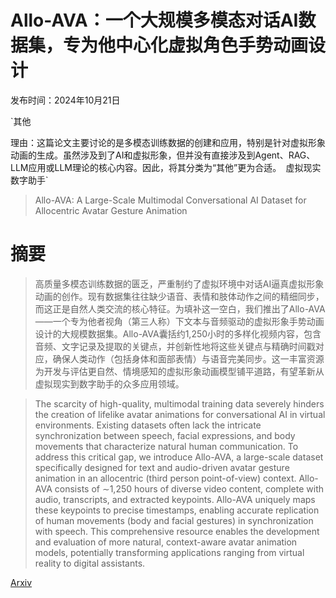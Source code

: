 # Allo-AVA：一个大规模多模态对话AI数据集，专为他中心化虚拟角色手势动画设计

发布时间：2024年10月21日

`其他

理由：这篇论文主要讨论的是多模态训练数据的创建和应用，特别是针对虚拟形象动画的生成。虽然涉及到了AI和虚拟形象，但并没有直接涉及到Agent、RAG、LLM应用或LLM理论的核心内容。因此，将其分类为“其他”更为合适。` `虚拟现实` `数字助手`

> Allo-AVA: A Large-Scale Multimodal Conversational AI Dataset for Allocentric Avatar Gesture Animation

# 摘要

> 高质量多模态训练数据的匮乏，严重制约了虚拟环境中对话AI逼真虚拟形象动画的创作。现有数据集往往缺少语音、表情和肢体动作之间的精细同步，而这正是自然人类交流的核心特征。为填补这一空白，我们推出了Allo-AVA——一个专为他者视角（第三人称）下文本与音频驱动的虚拟形象手势动画设计的大规模数据集。Allo-AVA囊括约1,250小时的多样化视频内容，包含音频、文字记录及提取的关键点，并创新性地将这些关键点与精确时间戳对应，确保人类动作（包括身体和面部表情）与语音完美同步。这一丰富资源为开发与评估更自然、情境感知的虚拟形象动画模型铺平道路，有望革新从虚拟现实到数字助手的众多应用领域。

> The scarcity of high-quality, multimodal training data severely hinders the creation of lifelike avatar animations for conversational AI in virtual environments. Existing datasets often lack the intricate synchronization between speech, facial expressions, and body movements that characterize natural human communication. To address this critical gap, we introduce Allo-AVA, a large-scale dataset specifically designed for text and audio-driven avatar gesture animation in an allocentric (third person point-of-view) context. Allo-AVA consists of $\sim$1,250 hours of diverse video content, complete with audio, transcripts, and extracted keypoints. Allo-AVA uniquely maps these keypoints to precise timestamps, enabling accurate replication of human movements (body and facial gestures) in synchronization with speech. This comprehensive resource enables the development and evaluation of more natural, context-aware avatar animation models, potentially transforming applications ranging from virtual reality to digital assistants.

[Arxiv](https://arxiv.org/abs/2410.16503)